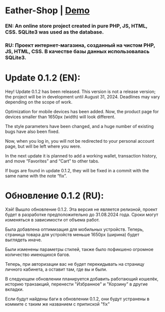 # Eather-Shop | [Demo](http://185.117.152.16/index.php)
### EN: An online store project created in pure PHP, JS, HTML, CSS. SQLite3 was used as the database.

### RU: Проект интернет-магазина, созданный на чистом PHP, JS, HTML, CSS. В качестве базы данных использовалась SQLite3.

# Update 0.1.2 (EN):
Hey! Update 0.1.2 has been released. This version is not a release version; the project will be in development until August 31, 2024. Deadlines may vary depending on the scope of work.

Optimization for mobile devices has been added. Now, the product page for devices smaller than 1650px (width) will look different.

The style parameters have been changed, and a huge number of existing bugs have also been fixed.

Now, when you log in, you will not be redirected to your personal account page, but will be left where you were.

In the next update it is planned to add a working wallet, transaction history, and move “Favorites” and “Cart” to other tabs.

If bugs are found in update 0.1.2, they will be fixed in a commit with the same name with the note “fix”.


# Обновление 0.1.2 (RU):
Хэй! Вышло обновление 0.1.2. Эта версия не является релизной, проект будет в разработке предположительно до 31.08.2024 года. Сроки могут изменяться в зависимости от объема работ.

Была добавлена оптимизация для мобильных устройств. Теперь, страница товара для устройств меньше 1650px (ширина) будет выглядеть иначе.

Были изменены параметры стилей, также было пофикшено огромное количество имеющихся багов.

Теперь, при авторизации вас не будет перекидывать на страницу личного кабинета, а оставит там, где вы и были.

В следующем обновлении планируется добавить работающий кошелёк, историю транзакций, перенести "Избранное" и "Корзину" в другие вкладки.

Если будут найдены баги в обновлении 0.1.2, они будут устранены в коммите с таким же названием с припиской "fix"